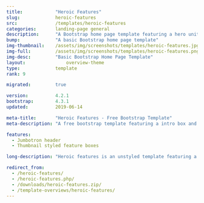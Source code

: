 ```yaml
---
title:            "Heroic Features"
slug:             heroic-features
src:              /templates/heroic-features
categories:       landing-page general
description:      "A Bootstrap home page template featuring a hero unit and a grid of thumbnail features"
bump:             "A basic Bootstrap home page template"
img-thumbnail:    /assets/img/screenshots/templates/heroic-features.jpg
img-full:         /assets/img/screenshots/templates/heroic-features.png
img-desc:         "Basic Bootstrap Home Page Template"
layout:		    	  overview-theme
type:             template
rank: 9

migrated:         true

version:          4.2.1
bootstrap:        4.3.1
updated:          2019-06-14

meta-title:       "Heroic Features - Free Bootstrap Template"
meta-description: "A free bootstrap template featuring a intro box and a grid of features. All Start Bootstrap templates are free to download and open source."

features:
  - Jumbotron header
  - Thumbnail styled feature boxes

long-description: "Heroic features is an unstyled template featuring a hero unit as a header and a grid of feature boxes."

redirect_from:
  - /heroic-features/
  - /heroic-features.php/
  - /downloads/heroic-features.zip/
  - /template-overviews/heroic-features/
---
```


